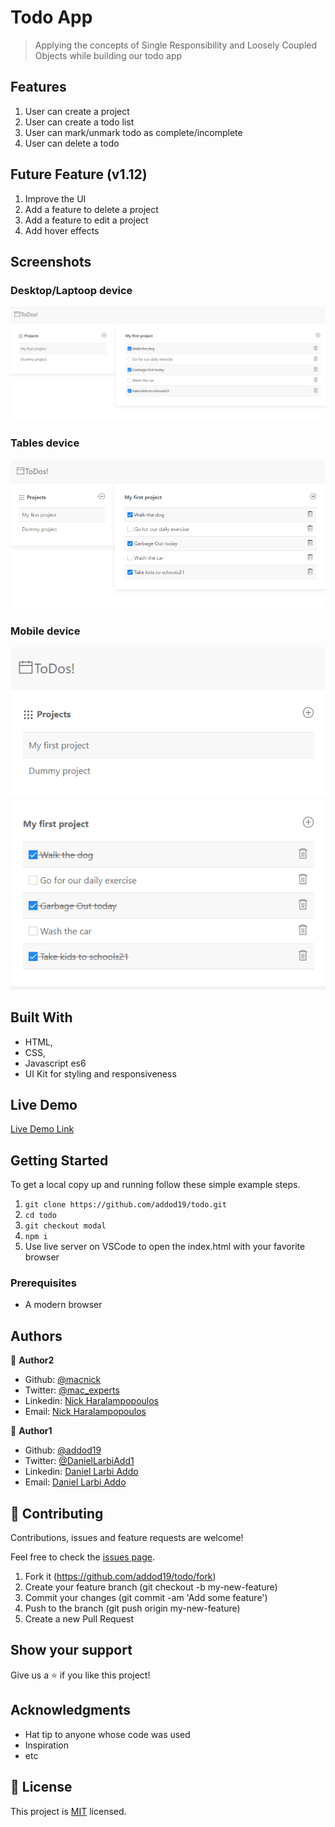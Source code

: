 # Todo App

> Applying the concepts of Single Responsibility and Loosely Coupled Objects while building our todo app

## Features

1. User can create a project
2. User can create a todo list
3. User can mark/unmark todo as complete/incomplete
4. User can delete a todo

## Future Feature (v1.12)

1. Improve the UI
2. Add a feature to delete a project
3. Add a feature to edit a project
4. Add hover effects

## Screenshots

### Desktop/Laptoop device

<img src="/dist/images/todo2.PNG" alt="">

### Tables device

<img src="/dist/images/todo1.PNG" alt="">

### Mobile device

<img src="/dist/images/todo.PNG" alt="">

## Built With

- HTML,
- CSS,
- Javascript es6
- UI Kit for styling and responsiveness

## Live Demo

[Live Demo Link](http://macexperts.gr/todo/dist/)

## Getting Started

To get a local copy up and running follow these simple example steps.

1. `git clone https://github.com/addod19/todo.git`
2. `cd todo`
3. `git checkout modal`
4. `npm i`
5. Use live server on VSCode to open the index.html with your favorite browser

### Prerequisites

- A modern browser

## Authors

👤 **Author2**

- Github: [@macnick](https://github.com/macnick)
- Twitter: [@mac_experts](https://twitter.com/mac_experts)
- Linkedin: [Nick Haralampopoulos](https://www.linkedin.com/in/nick-haralampopoulos/)
- Email: [Nick Haralampopoulos](mac.expert.nick@gmail.com)

👤 **Author1**

- Github: [@addod19](https://github.com/addod19)
- Twitter: [@DanielLarbiAdd1](https://twitter.com/DanielLarbiAdd1)
- Linkedin: [Daniel Larbi Addo](https://linkedin.com/in/daniel-larbi-addo-9738b0128/)
- Email: [Daniel Larbi Addo](addodaniellarbi@gmail.com)

## 🤝 Contributing

Contributions, issues and feature requests are welcome!

Feel free to check the [issues page](https://github.com/addod19/todo/issues).

1. Fork it (https://github.com/addod19/todo/fork)
2. Create your feature branch (git checkout -b my-new-feature)
3. Commit your changes (git commit -am 'Add some feature')
4. Push to the branch (git push origin my-new-feature)
5. Create a new Pull Request

## Show your support

Give us a ⭐️ if you like this project!

## Acknowledgments

- Hat tip to anyone whose code was used
- Inspiration
- etc

## 📝 License

This project is [MIT](lic.url) licensed.
